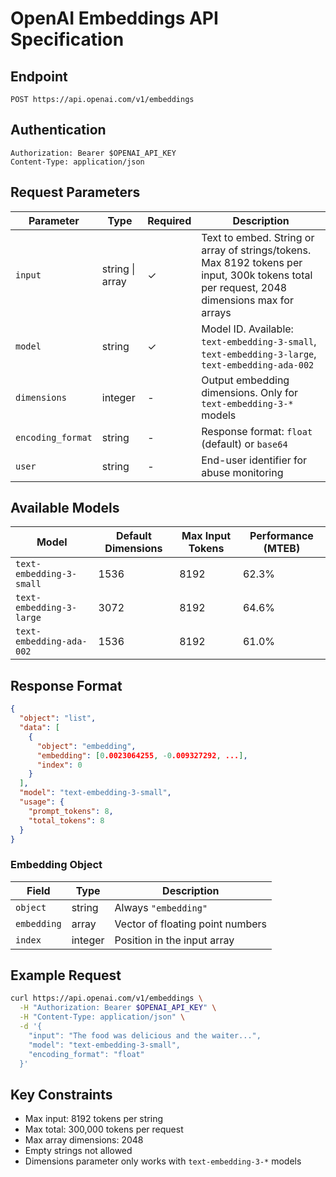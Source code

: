 # OpenAI Embeddings API Specification

## Endpoint

```
POST https://api.openai.com/v1/embeddings
```

## Authentication

```
Authorization: Bearer $OPENAI_API_KEY
Content-Type: application/json
```

## Request Parameters

| Parameter         | Type            | Required | Description                                                                                                                                |
| ----------------- | --------------- | -------- | ------------------------------------------------------------------------------------------------------------------------------------------ |
| `input`           | string \| array | ✓        | Text to embed. String or array of strings/tokens. Max 8192 tokens per input, 300k tokens total per request, 2048 dimensions max for arrays |
| `model`           | string          | ✓        | Model ID. Available: `text-embedding-3-small`, `text-embedding-3-large`, `text-embedding-ada-002`                                          |
| `dimensions`      | integer         | -        | Output embedding dimensions. Only for `text-embedding-3-*` models                                                                          |
| `encoding_format` | string          | -        | Response format: `float` (default) or `base64`                                                                                             |
| `user`            | string          | -        | End-user identifier for abuse monitoring                                                                                                   |

## Available Models

| Model                    | Default Dimensions | Max Input Tokens | Performance (MTEB) |
| ------------------------ | ------------------ | ---------------- | ------------------ |
| `text-embedding-3-small` | 1536               | 8192             | 62.3%              |
| `text-embedding-3-large` | 3072               | 8192             | 64.6%              |
| `text-embedding-ada-002` | 1536               | 8192             | 61.0%              |

## Response Format

```json
{
  "object": "list",
  "data": [
    {
      "object": "embedding",
      "embedding": [0.0023064255, -0.009327292, ...],
      "index": 0
    }
  ],
  "model": "text-embedding-3-small",
  "usage": {
    "prompt_tokens": 8,
    "total_tokens": 8
  }
}
```

### Embedding Object

| Field       | Type    | Description                      |
| ----------- | ------- | -------------------------------- |
| `object`    | string  | Always `"embedding"`             |
| `embedding` | array   | Vector of floating point numbers |
| `index`     | integer | Position in the input array      |

## Example Request

```bash
curl https://api.openai.com/v1/embeddings \
  -H "Authorization: Bearer $OPENAI_API_KEY" \
  -H "Content-Type: application/json" \
  -d '{
    "input": "The food was delicious and the waiter...",
    "model": "text-embedding-3-small",
    "encoding_format": "float"
  }'
```

## Key Constraints

- Max input: 8192 tokens per string
- Max total: 300,000 tokens per request
- Max array dimensions: 2048
- Empty strings not allowed
- Dimensions parameter only works with `text-embedding-3-*` models
